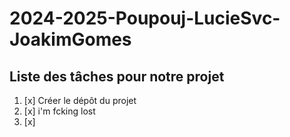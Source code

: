 # 2024-2025-Poupouj-LucieSvc-JoakimGomes

## Liste des tâches pour notre projet

1. [x] Créer le dépôt du projet
2. [x] i'm fcking lost
3. [x]